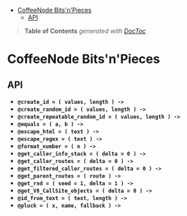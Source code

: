 

- [CoffeeNode Bits'n'Pieces](#coffeenode-bits'n'pieces)
	- [API](#api)

> **Table of Contents**  *generated with [DocToc](http://doctoc.herokuapp.com/)*


# CoffeeNode Bits'n'Pieces

## API

* **`@create_id = ( values, length ) ->`**
* **`@create_random_id = ( values, length ) ->`**
* **`@create_repeatable_random_id = ( values, length ) ->`**
* **`@equals = ( a, b ) ->`**
* **`@escape_html = ( text ) ->`**
* **`@escape_regex = ( text ) ->`**
* **`@format_number = ( n ) ->`**
* **`@get_caller_info_stack = ( delta = 0 ) ->`**
* **`@get_caller_routes = ( delta = 0 ) ->`**
* **`@get_filtered_caller_routes = ( delta = 0 ) ->`**
* **`@get_parent_routes = ( route ) ->`**
* **`@get_rnd = ( seed = 1, delta = 1 ) ->`**
* **`@get_V8_CallSite_objects = ( delta = 0 ) ->`**
* **`@id_from_text = ( text, length ) ->`**
* **`@pluck = ( x, name, fallback ) ->`**

